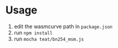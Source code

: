 # Usage
 1. edit the wasmcurve path in ```package.json``` 
 2. run ```npm install```
 3. run ```mocha teat/bn254_msm.js```